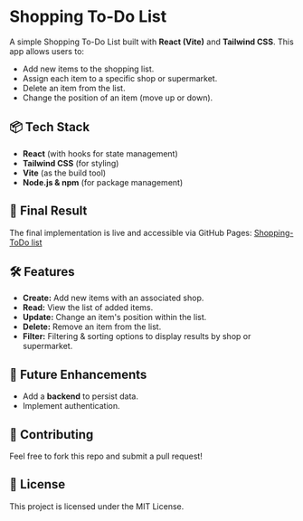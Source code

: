 # Shopping To-Do List

A simple Shopping To-Do List built with **React (Vite)** and **Tailwind CSS**. This app allows users to:

- Add new items to the shopping list.
- Assign each item to a specific shop or supermarket.
- Delete an item from the list.
- Change the position of an item (move up or down).

## 📦 Tech Stack

- **React** (with hooks for state management)
- **Tailwind CSS** (for styling)
- **Vite** (as the build tool)
- **Node.js & npm** (for package management)

## 🚀 Final Result

The final implementation is live and accessible via GitHub Pages:
[Shopping-ToDo list]()

## 🛠 Features

- **Create:** Add new items with an associated shop.
- **Read:** View the list of added items.
- **Update:** Change an item's position within the list.
- **Delete:** Remove an item from the list.
- **Filter:** Filtering & sorting options to display results by shop or supermarket.

## 🔧 Future Enhancements

- Add a **backend** to persist data.
- Implement authentication.

## 🤝 Contributing
Feel free to fork this repo and submit a pull request!

## 📄 License
This project is licensed under the MIT License.